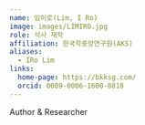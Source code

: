```yaml
---
name: 임이로(Lim, I Ro)
image: images/LIMIRO.jpg
role: 석사 재학
affiliation: 한국학중앙연구원(AKS)
aliases:
  - IRo Lim
links:
  home-page: https://bkksg.com/
  orcid: 0009-0006-1600-8818
---
```

Author & Researcher
